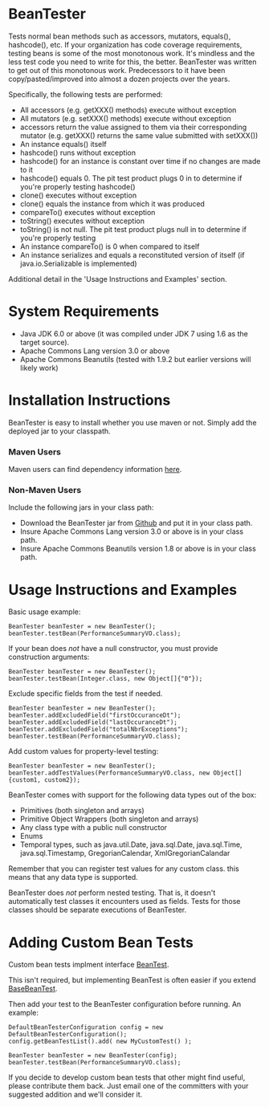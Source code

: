 # BeanTester
Tests normal bean methods such as accessors, mutators, equals(), hashcode(), etc.  If your organization has code coverage requirements, testing beans is some of the most monotonous work.  It's mindless and the less test code you need to write for this, the better.  BeanTester was written to get out of this monotonous work.  Predecessors to it have been copy/pasted/improved into almost a dozen projects over the years.  

Specifically, the following tests are performed:  
* All accessors (e.g. getXXX() methods) execute without exception    
* All mutators (e.g. setXXX() methods) execute without exception  
* accessors return the value assigned to them via their corresponding mutator (e.g. getXXX() returns the same value submitted with setXXX())  
* An instance equals() itself  
* hashcode() runs without exception    
* hashcode() for an instance is constant over time if no changes are made to it  
* hashcode() equals 0.  The pit test product plugs 0 in to determine if you're properly testing hashcode()  
* clone() executes without exception  
* clone() equals the instance from which it was produced  
* compareTo() executes without exception  
* toString() executes without exception  
* toString() is not null.  The pit test product plugs null in to determine if you're properly testing  
* An instance compareTo() is 0 when compared to itself  
* An instance serializes and equals a reconstituted version of itself (if java.io.Serializable is implemented)

Additional detail in the 'Usage Instructions and Examples' section.

System Requirements
==================
* Java JDK 6.0 or above (it was compiled under JDK 7 using 1.6 as the target source).  
* Apache Commons Lang version 3.0 or above  
* Apache Commons Beanutils (tested with 1.9.2 but earlier versions will likely work)  

Installation Instructions
==================
BeanTester is easy to install whether you use maven or not.  Simply add the deployed jar to your classpath.

### Maven Users  
Maven users can find dependency information [here](http://search.maven.org/#search%7Cgav%7C1%7Cg%3A%22org.force66%22%20AND%20a%3A%22BeanTester%22).

### Non-Maven Users  
Include the following jars in your class path:  
* Download the BeanTester jar from [Github](https://github.com/Force66/BeanTester/releases) and put it in your class path.  
* Insure Apache Commons Lang version 3.0 or above is in your class path. 
* Insure Apache Commons Beanutils version 1.8 or above is in your class path. 


Usage Instructions and Examples
==================

Basic usage example:  
```  
BeanTester beanTester = new BeanTester();
beanTester.testBean(PerformanceSummaryVO.class);  
```  

If your bean does *not* have a null constructor, you must provide construction arguments:
```  
BeanTester beanTester = new BeanTester();
beanTester.testBean(Integer.class, new Object[]{"0"});  
```  

Exclude specific fields from the test if needed.
```  
BeanTester beanTester = new BeanTester();
beanTester.addExcludedField("firstOccuranceDt");
beanTester.addExcludedField("lastOccuranceDt");
beanTester.addExcludedField("totalNbrExceptions");
beanTester.testBean(PerformanceSummaryVO.class);  
```  

Add custom values for property-level testing:  
```  
BeanTester beanTester = new BeanTester();
beanTester.addTestValues(PerformanceSummaryVO.class, new Object[]{custom1, custom2});  
```  

BeanTester comes with support for the following data types out of the box:   
* Primitives (both singleton and arrays)  
* Primitive Object Wrappers (both singleton and arrays)  
* Any class type with a public null constructor  
* Enums  
* Temporal types, such as java.util.Date, java.sql.Date, java.sql.Time, java.sql.Timestamp, GregorianCalendar, XmlGregorianCalandar  

Remember that you can register test values for any custom class.  this means that any data type is supported.

BeanTester does *not* perform nested testing.  That is, it doesn't automatically test classes it encounters used as fields.  Tests for those classes should be separate executions of BeanTester.

Adding Custom Bean Tests
==================

Custom bean tests implment interface [BeanTest](https://github.com/Force66/BeanTester/blob/master/src/main/java/org/force66/beantester/tests/BeanTest.java).

This isn't required, but implementing BeanTest is often easier if you extend [BaseBeanTest](https://github.com/Force66/BeanTester/blob/master/src/main/java/org/force66/beantester/tests/BaseBeanTest.java).

Then add your test to the BeanTester configuration before running.  An example:
```  
DefaultBeanTesterConfiguration config = new DefaultBeanTesterConfiguration();
config.getBeanTestList().add( new MyCustomTest() );

BeanTester beanTester = new BeanTester(config);
beanTester.testBean(PerformanceSummaryVO.class);  
```  

If you decide to develop custom bean tests that other might find useful, please contribute them back.  Just email one of the committers with your suggested addition and we'll consider it.